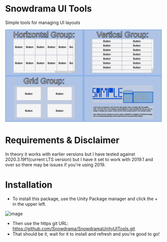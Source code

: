 # Snowdrama UI Tools
Simple tools for managing UI layouts

![Example of Unity UI Tools](https://raw.githubusercontent.com/Snowdrama/SnowdramaUITools/main/Screenshot.png)

# Requirements & Disclaimer
In theory it works with earlier versions but I have tested against 2020.3.19f1(current LTS version) but I have it set to work with 2019.1 and over so there may be issues if you're using 2019. 

# Installation
* To install this package, use the Unity Package manager and click the + in the upper left.

![image](https://user-images.githubusercontent.com/1271916/139389113-88e7b032-0f93-42b2-ad80-10700baca435.png)
* Then use the https git URL: https://github.com/Snowdrama/SnowdramaUnityUITools.git
* That should be it, wait for it to install and refresh and you're good to go!
